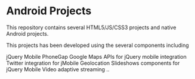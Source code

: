 # Android Projects

This repository contains several HTML5/JS/CSS3 projects and native Android projects.

This projects has been developed using the several components including

jQuery Mobile
PhoneGap
Google Maps APIs for jQuery mobile integration
Twitter integration for jMobile
Geolocation
Slideshows components for jQuery Mobile
Video adaptive streaming
..